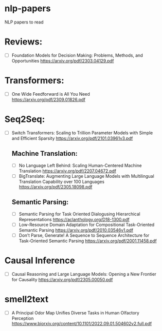 # nlp-papers
NLP papers to read

# Reviews:

- [ ] Foundation Models for Decision Making: Problems, Methods, and Opportunities https://arxiv.org/pdf/2303.04129.pdf

# Transformers:

- [ ] One Wide Feedforward is All You Need https://arxiv.org/pdf/2309.01826.pdf

# Seq2Seq:

- [ ] Switch Transformers: Scaling to Trillion Parameter Models with Simple and Efficient Sparsity https://arxiv.org/pdf/2101.03961v3.pdf

    ## Machine Translation:

    - [ ] No Language Left Behind: Scaling Human-Centered Machine Translation https://arxiv.org/pdf/2207.04672.pdf
    - [ ] BigTranslate: Augmenting Large Language Models with Multilingual Translation Capability over 100 Languages https://arxiv.org/pdf/2305.18098.pdf

    ## Semantic Parsing:

    - [ ] Semantic Parsing for Task Oriented Dialogusing Hierarchical Representations https://aclanthology.org/D18-1300.pdf
    - [ ] Low-Resource Domain Adaptation for Compositional Task-Oriented Semantic Parsing https://arxiv.org/pdf/2010.03546v1.pdf
    - [ ] Don’t Parse, Generate! A Sequence to Sequence Architecture for Task-Oriented Semantic Parsing https://arxiv.org/pdf/2001.11458.pdf

# Causal Inference

- [ ] Causal Reasoning and Large Language Models: Opening a New Frontier for Causality https://arxiv.org/pdf/2305.00050.pdf

# smell2text

- [ ] A Principal Odor Map Unifies Diverse Tasks in Human Olfactory Perception https://www.biorxiv.org/content/10.1101/2022.09.01.504602v2.full.pdf
